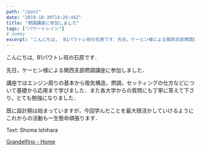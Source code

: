 ```yaml
---
path: "/post"
date: "2019-10-30T14:26:44Z"
title: "燃調講座に参加しました"
tags: ["パワートレイン"]
# dummy
excerpt: "こんにちは,  B1パワトレ班の石原です．先日，ケーヒン様による関西支部燃調講座に参加しました．講座ではエンジン周りの基本から吸気構造，燃調，セッティングの仕方などについて基礎から応用まで学びました..."
---
```


[](30-1.jpg)こんにちは,  B1パワトレ班の石原です．

先日，ケーヒン様による関西支部燃調講座に参加しました．

講座ではエンジン周りの基本から吸気構造，燃調，セッティングの仕方などについて基礎から応用まで学びました．また各大学からの質問にも丁寧に答えて下さり，とても勉強になりました．

既に設計期は始まっていますが，今回学んだことを最大限活かしていけるようにこれからの活動も一生懸命頑張ります．

Text: Shoma Ishihara

[Grandelfino - Home](http://www.grandelfino.net/)